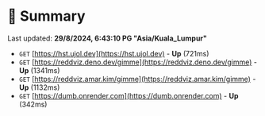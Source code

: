 # 📖 Summary
Last updated: **29/8/2024, 6:43:10 PG "Asia/Kuala_Lumpur"**

- `GET` [https://hst.ujol.dev](https://hst.ujol.dev) - **Up** (721ms)
- `GET` [https://reddviz.deno.dev/gimme](https://reddviz.deno.dev/gimme) - **Up** (1341ms)
- `GET` [https://reddviz.amar.kim/gimme](https://reddviz.amar.kim/gimme) - **Up** (1132ms)
- `GET` [https://dumb.onrender.com](https://dumb.onrender.com) - **Up** (342ms)

